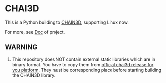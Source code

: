 CHAI3D
======

This is a Python building to [CHAIN3D](http://www.chai3d.org/), supporting Linux now.

For more, see [Doc](http://lihuanshuai.github.io/chai3d/) of project.

## WARNING
1. This repository does NOT contain external static libraries which are in binary format. You have to copy them from [official chai3d release for you platform](http://www.chai3d.org/download.html). They must be corresponding place before starting building the CHAIN3D library.
